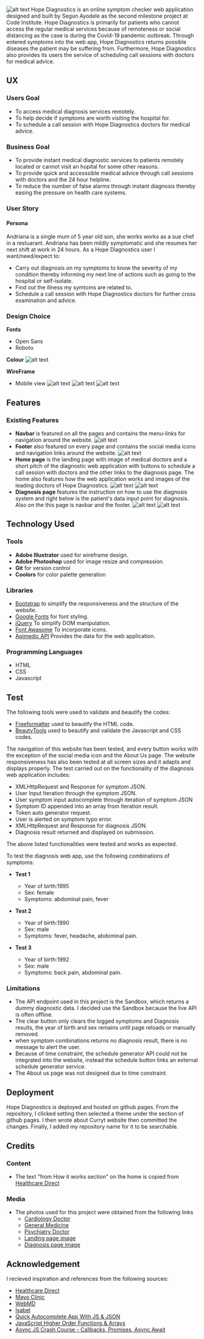 ![alt text](assets/images/Banner.png)
Hope Diagnostics is an online symptom checker web application designed and built 
by Segun Ayodele as the second milestone project at Code Institute. Hope Diagnostics 
is primarily for patients who cannot access the regular medical services because of 
remoteness or social distancing as the case is during the Covid-19 pandemic outbreak.
Through entered symptoms into the web app, Hope Diagnostics returns possible diseases 
the patient may be suffering from.
Furthermore, Hope Diagnostics also provides its users the service of scheduling call 
sessions with doctors for medical advice.

## UX
### Users Goal
* To access medical diagnosis services remotely.
* To help decide if symptoms are worth visiting the hospital for.
* To schedule a call session with Hope Diagnostics doctors for medical advice.

### Business Goal
* To provide instant medical diagnostic services to patients remotely located 
   or cannot visit an hopital for some other reasons.
* To provide quick and accesssible medical advice through call sessions with 
   doctors and the 24 hour helpline.
* To reduce the number of false alarms through instant diagnosis thereby easing
   the pressure on health care systems.

### User Story
#### Persona
Andriana is a single mum of 5 year old son, she works works as a sue chef in a
restuarant.
Andriana has been mildly symptomatic and she resumes her next shift at work in 24 
hours. As a Hope Diagnostics user I want/need/expect to:
* Carry out diagnosis on my symptoms to know the severity of my condition thereby informing my next line of actions such as going to the hospital or self-isolate.
* Find out the illness my symtoms are related to.
* Schedule a call session with Hope Diagnostics doctors for further cross examination and advice.



### Design Choice

**Fonts**
* Open Sans
* Roboto

**Colour**
![alt text](assets/images/Hope-Diagnostics-colour-profile.png)

**WireFrame**
* Mobile view
![alt text](assets/wireframe/Mobile-view.png)
![alt text](assets/wireframe/Home-bg.png)
![alt text](assets/wireframe/Diagnosis-bg.png)




## Features
### Existing Features
* __Navbar__ is featured on all the pages and contains the menu-links for navigation around the website.
![alt text](assets/images/Navbar.png)
* __Footer__ also featured on every page and contains the social media icons and navigation links around the website.
![alt text](assets/images/footer.png)
* __Home page__ is the landing page with image of medical doctors and a short pitch of the diagnostic web application 
with buttons to schedule a call session with doctors and the other links to the diagnosis page.
The home also features how the web application works and images of the leading doctors of Hope Diagnostics.
![alt text](assets/images/Home-screen.png) ![alt text](assets/images/Mobile-home.png)
* __Diagnosis page__ features the instruction on how to use the diagnosis system and right below is the patient's 
data input point for diagnosis. Also on the this page is navbar and the footer.
![alt text](assets/images/Diagnosis-bg.png) ![alt text](assets/images/Diagnosis-mobile.png)


## Technology Used

### Tools
* __Adobe Illustrator__ used for wireframe design.
* __Adobe Photoshop__ used for image resize and compression.
* __Git__ for version control
* __Coolors__ for color palette generation


### Libraries
* [Bootstrap](https://getbootstrap.com/) to simplify the responsiveness and the structure of the website.
* [Google Fonts](https://fonts.google.com/) for font styling.
* [jQuery](https://jquery.com/) To simplify DOM manipulation.
* [Font Awasome](https://fontawesome.com/) To incorporate icons.
* [Apimedic API](https://apimedic.com/news) Provides the data for the web application.

### Programming Languages
* HTML
* CSS 
* Javascript

## Test
The following tools were used to validate and beautify the codes:
* [Freeformatter](https://www.freeformatter.com/html-formatter.html#ad-output) used to beautify the HTML code.
* [BeautyTools](http://beautifytools.com/css-validator.php) used to beautify and validate the Javascript and CSS codes.

The navigation of this website has been tested, and every button works with the exception of the social media icon and the About Us page.
The website responsiveness has also been tested at all screen sizes and it adapts and displays properly.
The test carried out on the functionality of the diagnosis web application includes:
* XMLHttpRequest and Response for symptom JSON.
* User Input Iteration through the symptom JSON.
* User symptom input autocomplete through iteration of symptom JSON
* Symptom ID appended into an array from Iteration result.
* Token auto generator request.
* User is alerted on symptom typo error.
* XMLHttpRequest and Response for diagnosis JSON.
* Diagnosis result returned and displayed on submission.

The above listed functionalities were tested and works as expected.

To test the diagnosis web app, use the following combinations of symptoms:
* __Test 1__ 
    * Year of birth:1995 
    * Sex: female
    * Symptoms: abdominal pain, fever

* __Test 2__
    * Year of birth:1990
    * Sex: male
    * Symptoms: fever, headache, abdominal pain.

* __Test 3__
    * Year of birth:1992
    * Sex: male
    * Symptoms: back pain, abdominal pain.    


### Limitations
* The API endpoint used in this project is the Sandbox, which returns a dummy 
diagnostic data. I decided use the Sandbox because the live API is often offline.
* The clear button only clears the logged symptoms and Diagnosis 
results, the year of birth and sex remains until page reloads or manually removed.
* when symptom combinations returns no diagnosis result, there is no message to 
alert the user.
* Because of time constraint, the schedule generator API could not be integrated 
into the website, instead the schedule button links an external schedule generator service.
* The About us page was not designed due to time constraint.


## Deployment
Hope Diagnostics is deployed and hosted on github pages. 
From the repository, I clicked setting then selected a theme under the section of github 
pages. I then wrote about Curryt website then committed the changes. Finally, I added my repository 
name for it to be searchable.


## Credits
### Content
* The text "from How it works section" on the home is copied from 
[Healthcare Direct](https://www.healthdirect.gov.au/symptom-checker)
### Media
* The photos used for this project were obtained from the following links
    * [Cardiology Doctor](https://epmgaa.media.clients.ellingtoncms.com/img/photos/2016/02/04/Screen_Shot_2016-02-04_at_6.52.32_PM_t750x550.png?d885fc46c41745b3b5de550c70336c1b382931d2)
    * [General Medicine](https://lincolnplacemedical.ie/team-member/dr-michelle-rodgers/doctor/)
    * [Psychiatry Doctor](https://nationaltoday.com/doctors-day/)
    * [Landing page image](https://www.semantix.com/medical-translations)
    * [Diagnosis page image](https://optimiso-group.com/en/customers/health-social/)

## Acknowledgement

I recieved inspiration and references from the following sources:
* [Healthcare Direct](https://www.healthdirect.gov.au/symptom-checker)
* [Mayo Clinic](https://www.mayoclinic.org/)
* [WebMD](https://symptoms.webmd.com/default.htm)
* [Isabel](https://symptomchecker.isabelhealthcare.com/)
* [Quick Autocomplete App With JS & JSON](https://www.youtube.com/watch?v=1iysNUrI3lw)
* [JavaScript Higher Order Functions & Arrays](https://www.youtube.com/watch?v=rRgD1yVwIvE)
* [Async JS Crash Course - Callbacks, Promises, Async Await](https://www.youtube.com/watch?v=PoRJizFvM7s)
